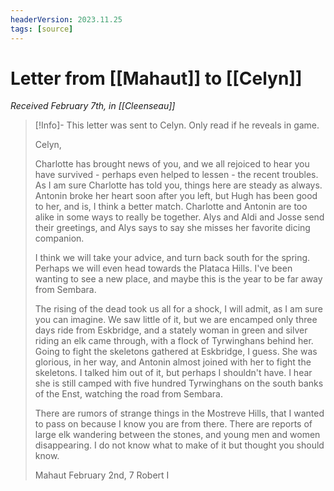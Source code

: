 ```yaml
---
headerVersion: 2023.11.25
tags: [source]
---
```

# Letter from [[Mahaut]] to [[Celyn]]
_Received February 7th, in [[Cleenseau]]_

>[!Info]- This letter was sent to Celyn. Only read if he reveals in game.
>
>Celyn,
>
>Charlotte has brought news of you, and we all rejoiced to hear you have survived - perhaps even helped to lessen - the recent troubles. As I am sure Charlotte has told you, things here are steady as always. Antonin broke her heart soon after you left, but Hugh has been good to her, and is, I think a better match. Charlotte and Antonin are too alike in some ways to really be together. Alys and Aldi and Josse send their greetings, and Alys says to say she misses her favorite dicing companion. 
>
>I think we will take your advice, and turn back south for the spring. Perhaps we will even head towards the Plataca Hills. I've been wanting to see a new place, and maybe this is the year to be far away from Sembara. 
>
>The rising of the dead took us all for a shock, I will admit, as I am sure you can imagine. We saw little of it, but we are encamped only three days ride from Eskbridge, and a stately woman in green and silver riding an elk came through, with a flock of Tyrwinghans behind her. Going to fight the skeletons gathered at Eskbridge, I guess. She was glorious, in her way, and Antonin almost joined with her to fight the skeletons. I talked him out of it, but perhaps I shouldn't have. I hear she is still camped with five hundred Tyrwinghans on the south banks of the Enst, watching the road from Sembara. 
>
>There are rumors of strange things in the Mostreve Hills, that I wanted to pass on because I know you are from there. There are reports of large elk wandering between the stones, and young men and women disappearing. I do not know what to make of it but thought you should know.
>
>Mahaut
>February 2nd, 7 Robert I
